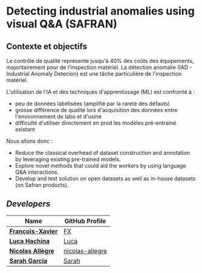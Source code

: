 # Detecting industrial anomalies using visual Q&A (SAFRAN)

## **Contexte et objectifs**
Le contrôle de qualité représente jusqu'à 40% des coûts des équipements, majoritairement pour de l'inspection matériel.
La détection anomalie (IAD - Industrial Anomaly Detecion) est une tâche particulière de l'inspection matériel.

L'utilisation de l'IA et des techniques d'apprentissage (ML) est confronté à :
- peu de données labélisées (amplifié par la rareté des défauts)
- grosse différence de qualité lors d'acquisition des données entre l'environnement de labo et d'usine
- difficulté d'utiliser directement en prod les modèles pré-entrainé existant

Nous allons donc :
- Reduce the classical overhead of dataset construction and annotation by leveraging existing pre-trained models.
- Explore novel methods that could aid the workers by using language Q&A interactions.
- Develop and test solution on open datasets as well as in-house datasets (on Safran products).


## ***Developers***

| Name               | GitHub Profile                              |
|--------------------|---------------------------------------------|
| **[François-Xavier](francois-xavier.morel@telecom-paris.fr)**| [FX](...) |
| **[Luca Hachina](luca.hachani@telecom-paris.fr)**| [Luca](...) |
| **[Nicolas Allègre](nicolas.allegre@telecom-paris.fr)**| [nicolas-allegre](https://github.com/nicolas-allegre) |
| **[Sarah Garcia](sarah.garcia@telecom-paris.fr)**   | [Sarah](...) |
